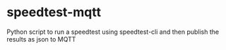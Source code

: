 # speedtest-mqtt

Python script to run a speedtest using speedtest-cli and then publish the results as json to MQTT